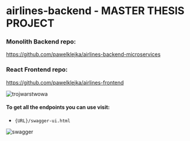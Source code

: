 
# airlines-backend - MASTER THESIS PROJECT

### Monolith Backend repo:
https://github.com/pawelklejka/airlines-backend-microservices
### React Frontend repo:
https://github.com/pawelklejka/airlines-frontend

![trojwarstwowa](https://user-images.githubusercontent.com/24233415/192628554-ff432dca-5fbc-4d37-ba86-18bd97436414.png)


#### To get all the endpoints you can use visit:
- ``` {URL}/swagger-ui.html ```

![swagger](https://user-images.githubusercontent.com/24233415/192568981-e41c7df5-eb15-4d24-a753-9cdbe3456b08.png)
